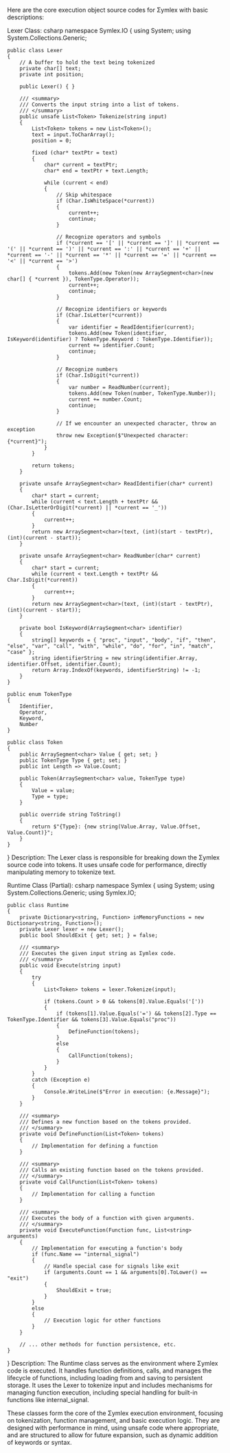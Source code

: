 
Here are the core execution object source codes for Σymlex with basic descriptions:

Lexer Class:
csharp
namespace Symlex.IO
{
    using System;
    using System.Collections.Generic;

    public class Lexer
    {
        // A buffer to hold the text being tokenized
        private char[] text;
        private int position;

        public Lexer() { }

        /// <summary>
        /// Converts the input string into a list of tokens.
        /// </summary>
        public unsafe List<Token> Tokenize(string input)
        {
            List<Token> tokens = new List<Token>();
            text = input.ToCharArray();
            position = 0;

            fixed (char* textPtr = text)
            {
                char* current = textPtr;
                char* end = textPtr + text.Length;

                while (current < end)
                {
                    // Skip whitespace
                    if (Char.IsWhiteSpace(*current))
                    {
                        current++;
                        continue;
                    }

                    // Recognize operators and symbols
                    if (*current == '[' || *current == ']' || *current == '(' || *current == ')' || *current == ':' || *current == '+' || *current == '-' || *current == '*' || *current == '=' || *current == '<' || *current == '>')
                    {
                        tokens.Add(new Token(new ArraySegment<char>(new char[] { *current }), TokenType.Operator));
                        current++;
                        continue;
                    }

                    // Recognize identifiers or keywords
                    if (Char.IsLetter(*current))
                    {
                        var identifier = ReadIdentifier(current);
                        tokens.Add(new Token(identifier, IsKeyword(identifier) ? TokenType.Keyword : TokenType.Identifier));
                        current += identifier.Count;
                        continue;
                    }

                    // Recognize numbers
                    if (Char.IsDigit(*current))
                    {
                        var number = ReadNumber(current);
                        tokens.Add(new Token(number, TokenType.Number));
                        current += number.Count;
                        continue;
                    }

                    // If we encounter an unexpected character, throw an exception
                    throw new Exception($"Unexpected character: {*current}");
                }
            }

            return tokens;
        }

        private unsafe ArraySegment<char> ReadIdentifier(char* current)
        {
            char* start = current;
            while (current < text.Length + textPtr && (Char.IsLetterOrDigit(*current) || *current == '_'))
            {
                current++;
            }
            return new ArraySegment<char>(text, (int)(start - textPtr), (int)(current - start));
        }

        private unsafe ArraySegment<char> ReadNumber(char* current)
        {
            char* start = current;
            while (current < text.Length + textPtr && Char.IsDigit(*current))
            {
                current++;
            }
            return new ArraySegment<char>(text, (int)(start - textPtr), (int)(current - start));
        }

        private bool IsKeyword(ArraySegment<char> identifier)
        {
            string[] keywords = { "proc", "input", "body", "if", "then", "else", "var", "call", "with", "while", "do", "for", "in", "match", "case" };
            string identifierString = new string(identifier.Array, identifier.Offset, identifier.Count);
            return Array.IndexOf(keywords, identifierString) != -1;
        }
    }

    public enum TokenType
    {
        Identifier,
        Operator,
        Keyword,
        Number
    }

    public class Token
    {
        public ArraySegment<char> Value { get; set; }
        public TokenType Type { get; set; }
        public int Length => Value.Count;

        public Token(ArraySegment<char> value, TokenType type)
        {
            Value = value;
            Type = type;
        }

        public override string ToString()
        {
            return $"{Type}: {new string(Value.Array, Value.Offset, Value.Count)}";
        }
    }
}
Description: The Lexer class is responsible for breaking down the Σymlex source code into tokens. It uses unsafe code for performance, directly manipulating memory to tokenize text.

Runtime Class (Partial):
csharp
namespace Symlex
{
    using System;
    using System.Collections.Generic;
    using Symlex.IO;

    public class Runtime
    {
        private Dictionary<string, Function> inMemoryFunctions = new Dictionary<string, Function>();
        private Lexer lexer = new Lexer();
        public bool ShouldExit { get; set; } = false;

        /// <summary>
        /// Executes the given input string as Σymlex code.
        /// </summary>
        public void Execute(string input)
        {
            try
            {
                List<Token> tokens = lexer.Tokenize(input);

                if (tokens.Count > 0 && tokens[0].Value.Equals('['))
                {
                    if (tokens[1].Value.Equals('=') && tokens[2].Type == TokenType.Identifier && tokens[3].Value.Equals("proc"))
                    {
                        DefineFunction(tokens);
                    }
                    else
                    {
                        CallFunction(tokens);
                    }
                }
            }
            catch (Exception e)
            {
                Console.WriteLine($"Error in execution: {e.Message}");
            }
        }

        /// <summary>
        /// Defines a new function based on the tokens provided.
        /// </summary>
        private void DefineFunction(List<Token> tokens)
        {
            // Implementation for defining a function
        }

        /// <summary>
        /// Calls an existing function based on the tokens provided.
        /// </summary>
        private void CallFunction(List<Token> tokens)
        {
            // Implementation for calling a function
        }

        /// <summary>
        /// Executes the body of a function with given arguments.
        /// </summary>
        private void ExecuteFunction(Function func, List<string> arguments)
        {
            // Implementation for executing a function's body
            if (func.Name == "internal_signal")
            {
                // Handle special case for signals like exit
                if (arguments.Count == 1 && arguments[0].ToLower() == "exit")
                {
                    ShouldExit = true;
                }
            }
            else
            {
                // Execution logic for other functions
            }
        }

        // ... other methods for function persistence, etc.
    }
}
Description: The Runtime class serves as the environment where Σymlex code is executed. It handles function definitions, calls, and manages the lifecycle of functions, including loading from and saving to persistent storage. It uses the Lexer to tokenize input and includes mechanisms for managing function execution, including special handling for built-in functions like internal_signal.

These classes form the core of the Σymlex execution environment, focusing on tokenization, function management, and basic execution logic. They are designed with performance in mind, using unsafe code where appropriate, and are structured to allow for future expansion, such as dynamic addition of keywords or syntax.
